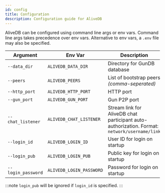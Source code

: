 ```yaml
---
id: config
title: Configuration
description: Configuration guide for AliveDB
---
```


AliveDB can be configured using command line args or env vars. Command line args takes precedence over env vars. Alternative to env vars, a `.env` file may also be specified.

|Argument|Env Var|Description|Default|
|-|-|-|-|
|`--data_dir`|`ALIVEDB_DATA_DIR`|Directory for GunDB database|.radata|
|`--peers`|`ALIVEDB_PEERS`|List of bootstrap peers *(comma-seperated)*||
|`--http_port`|`ALIVEDB_HTTP_PORT`|HTTP port|3006|
|`--gun_port`|`ALIVEDB_GUN_PORT`|Gun P2P port|3007|
|`--chat_listener`|`ALIVEDB_CHAT_LISTENER`|Stream link for AliveDB chat participant auto-authorization. Format: `network/username/link`||
|`--login_id`|`ALIVEDB_LOGIN_ID`|User ID for login on startup||
|`--login_pub`|`ALIVEDB_LOGIN_PUB`|Public key for login on startup||
|`--login_password`|`ALIVEDB_LOGIN_PASSWORD`|Password for login on startup||

:::note
`login_pub` will be ignored if `login_id` is specified.
:::